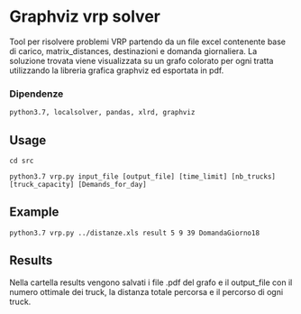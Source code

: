 # Graphviz vrp solver

Tool per risolvere problemi VRP partendo da un file excel contenente base di carico, matrix_distances, destinazioni e domanda giornaliera.
La soluzione trovata viene visualizzata su un grafo colorato per ogni tratta utilizzando la libreria grafica graphviz ed esportata in pdf.

### Dipendenze

```
python3.7, localsolver, pandas, xlrd, graphviz
```

## Usage

```
cd src

python3.7 vrp.py input_file [output_file] [time_limit] [nb_trucks] [truck_capacity] [Demands_for_day]
```

## Example

```
python3.7 vrp.py ../distanze.xls result 5 9 39 DomandaGiorno18
```

## Results

Nella cartella results vengono salvati i file .pdf del grafo e il output_file con il numero ottimale dei truck, la distanza totale percorsa e il percorso di ogni truck.
